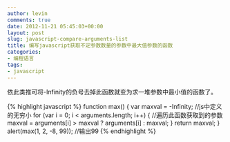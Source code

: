 ```yaml
---
author: levin
comments: true
date: 2012-11-21 05:45:03+00:00
layout: post
slug: javascript-compare-arguments-list
title: 编写javascript获取不定参数数量的参数中最大值参数的函数
categories:
- 编程语言
tags:
- javascript
---
```



依此类推可将-Infinity的负号去掉此函数就变为求一堆参数中最小值的函数了。

<!-- more -->

{% highlight javascript %}
    function max() {
        var maxval = -Infinity;     //js中定义的无穷小
        for (var i = 0; i < arguments.length; i++) {       //遍历此函数获取到的参数
            maxval = arguments[i] > maxval ? arguments[i] : maxval;
        }
        return maxval;
    }
    alert(max(1, 2, -8, 99));
    //输出99
{% endhighlight %}


